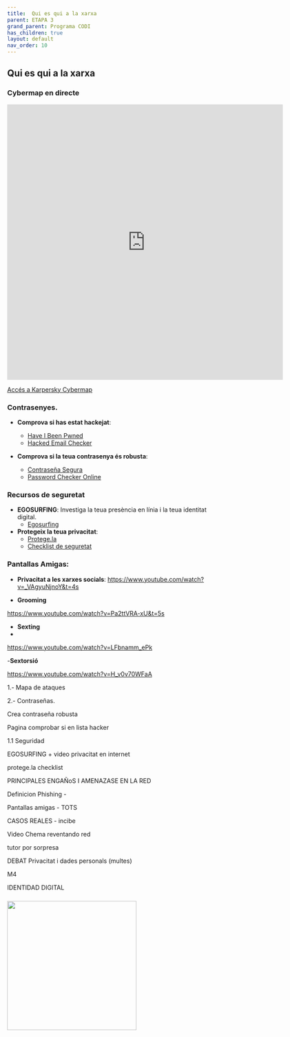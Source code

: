 ```yaml
---
title:  Qui es qui a la xarxa
parent: ETAPA 3
grand_parent: Programa CODI
has_children: true
layout: default
nav_order: 10
---
```



## Qui es qui a la xarxa


### Cybermap en directe

<iframe
  width="640"
  height="640"
  src="https://cybermap.kaspersky.com/es/widget/dynamic/dark"
  frameborder="0"
  loading="lazy"
  allowfullscreen
></iframe>



[Accés a Karpersky Cybermap](https://cybermap.kaspersky.com/es)


### Contrasenyes.

- **Comprova si has estat hackejat**: 
  - [Have I Been Pwned](https://haveibeenpwned.com/)
  - [Hacked Email Checker](https://hackedemailchecker.com/)


- **Comprova si la teua contrasenya és robusta**: 
  - [Contraseña Segura](https://contrasegura.com/)
  - [Password Checker Online](https://password-checker.online/)

### Recursos de seguretat

- **EGOSURFING**: Investiga la teua presència en línia i la teua identitat digital.
  - [Egosurfing](https://www.egosurfing.com/)
- **Protegeix la teua privacitat**: 
  - [Protege.la](https://www.protege.la/)
  - [Checklist de seguretat](https://www.protege.la/checklist)

### Pantallas Amigas:


- **Privacitat a les xarxes socials**: 
https://www.youtube.com/watch?v=_VAgyuNjnoY&t=4s


- **Grooming**

https://www.youtube.com/watch?v=Pa2ttVRA-xU&t=5s


- **Sexting**
- 
https://www.youtube.com/watch?v=LFbnamm_ePk


-**Sextorsió**

https://www.youtube.com/watch?v=H_v0v70WFaA







1.- Mapa de ataques

2.- Contraseñas.

Crea contraseña robusta

Pagina comprobar si en lista hacker


1.1 Seguridad



EGOSURFING + video privacitat en internet

protege.la checklist


PRINCIPALES ENGAÑoS I AMENAZASE EN LA RED

Definicion Phishing - 

Pantallas amigas - TOTS



CASOS REALES - incibe


Video Chema reventando red

tutor por sorpresa


DEBAT Privacitat i dades personals (multes)

M4


IDENTIDAD DIGITAL







### 

<a href="https://www.youtube.com/watch?v=Kl_Vh30-E6g" target="_blank">
  <img src="https://img.youtube.com/vi/Kl_Vh30-E6g/hqdefault.jpg" width="300"/>
</a>

